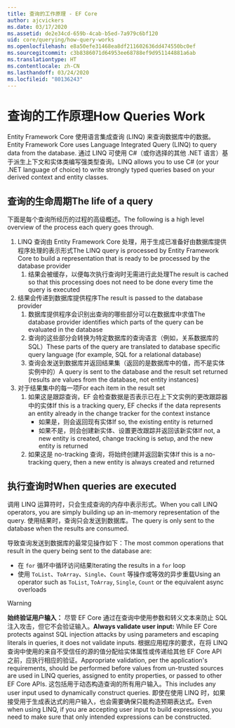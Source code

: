 ```yaml
---
title: 查询的工作原理 - EF Core
author: ajcvickers
ms.date: 03/17/2020
ms.assetid: de2e34cd-659b-4cab-b5ed-7a979c6bf120
uid: core/querying/how-query-works
ms.openlocfilehash: e8a50efe31468ea8df211602636dd474550bc0ef
ms.sourcegitcommit: c3b8386071d64953ee68788ef9d951144881a6ab
ms.translationtype: HT
ms.contentlocale: zh-CN
ms.lasthandoff: 03/24/2020
ms.locfileid: "80136243"
---
```

# <a name="how-queries-work"></a><span data-ttu-id="3add6-102">查询的工作原理</span><span class="sxs-lookup"><span data-stu-id="3add6-102">How Queries Work</span></span>

<span data-ttu-id="3add6-103">Entity Framework Core 使用语言集成查询 (LINQ) 来查询数据库中的数据。</span><span class="sxs-lookup"><span data-stu-id="3add6-103">Entity Framework Core uses Language Integrated Query (LINQ) to query data from the database.</span></span> <span data-ttu-id="3add6-104">通过 LINQ 可使用 C#（或你选择的其他 .NET 语言）基于派生上下文和实体类编写强类型查询。</span><span class="sxs-lookup"><span data-stu-id="3add6-104">LINQ allows you to use C# (or your .NET language of choice) to write strongly typed queries based on your derived context and entity classes.</span></span>

## <a name="the-life-of-a-query"></a><span data-ttu-id="3add6-105">查询的生命周期</span><span class="sxs-lookup"><span data-stu-id="3add6-105">The life of a query</span></span>

<span data-ttu-id="3add6-106">下面是每个查询所经历的过程的高级概述。</span><span class="sxs-lookup"><span data-stu-id="3add6-106">The following is a high level overview of the process each query goes through.</span></span>

1. <span data-ttu-id="3add6-107">LINQ 查询由 Entity Framework Core 处理，用于生成已准备好由数据库提供程序处理的表示形式</span><span class="sxs-lookup"><span data-stu-id="3add6-107">The LINQ query is processed by Entity Framework Core to build a representation that is ready to be processed by the database provider</span></span>
   1. <span data-ttu-id="3add6-108">结果会被缓存，以便每次执行查询时无需进行此处理</span><span class="sxs-lookup"><span data-stu-id="3add6-108">The result is cached so that this processing does not need to be done every time the query is executed</span></span>
2. <span data-ttu-id="3add6-109">结果会传递到数据库提供程序</span><span class="sxs-lookup"><span data-stu-id="3add6-109">The result is passed to the database provider</span></span>
   1. <span data-ttu-id="3add6-110">数据库提供程序会识别出查询的哪些部分可以在数据库中求值</span><span class="sxs-lookup"><span data-stu-id="3add6-110">The database provider identifies which parts of the query can be evaluated in the database</span></span>
   2. <span data-ttu-id="3add6-111">查询的这些部分会转换为特定数据库的查询语言（例如，关系数据库的 SQL）</span><span class="sxs-lookup"><span data-stu-id="3add6-111">These parts of the query are translated to database specific query language (for example, SQL for a relational database)</span></span>
   3. <span data-ttu-id="3add6-112">查询会发送到数据库并返回结果集（返回的是数据库中的值，而不是实体实例中的）</span><span class="sxs-lookup"><span data-stu-id="3add6-112">A query is sent to the database and the result set returned (results are values from the database, not entity instances)</span></span>
3. <span data-ttu-id="3add6-113">对于结果集中的每一项</span><span class="sxs-lookup"><span data-stu-id="3add6-113">For each item in the result set</span></span>
   1. <span data-ttu-id="3add6-114">如果这是跟踪查询，EF 会检查数据是否表示已在上下文实例的更改跟踪器中的实体</span><span class="sxs-lookup"><span data-stu-id="3add6-114">If this is a tracking query, EF checks if the data represents an entity already in the change tracker for the context instance</span></span>
      * <span data-ttu-id="3add6-115">如果是，则会返回现有实体</span><span class="sxs-lookup"><span data-stu-id="3add6-115">If so, the existing entity is returned</span></span>
      * <span data-ttu-id="3add6-116">如果不是，则会创建新实体、设置更改跟踪并返回该新实体</span><span class="sxs-lookup"><span data-stu-id="3add6-116">If not, a new entity is created, change tracking is setup, and the new entity is returned</span></span>
   2. <span data-ttu-id="3add6-117">如果这是 no-tracking 查询，将始终创建并返回新实体</span><span class="sxs-lookup"><span data-stu-id="3add6-117">If this is a no-tracking query, then a new entity is always created and returned</span></span>

## <a name="when-queries-are-executed"></a><span data-ttu-id="3add6-118">执行查询时</span><span class="sxs-lookup"><span data-stu-id="3add6-118">When queries are executed</span></span>

<span data-ttu-id="3add6-119">调用 LINQ 运算符时，只会生成查询的内存中表示形式。</span><span class="sxs-lookup"><span data-stu-id="3add6-119">When you call LINQ operators, you are simply building up an in-memory representation of the query.</span></span> <span data-ttu-id="3add6-120">使用结果时，查询只会发送到数据库。</span><span class="sxs-lookup"><span data-stu-id="3add6-120">The query is only sent to the database when the results are consumed.</span></span>

<span data-ttu-id="3add6-121">导致查询发送到数据库的最常见操作如下：</span><span class="sxs-lookup"><span data-stu-id="3add6-121">The most common operations that result in the query being sent to the database are:</span></span>

* <span data-ttu-id="3add6-122">在 `for` 循环中循环访问结果</span><span class="sxs-lookup"><span data-stu-id="3add6-122">Iterating the results in a `for` loop</span></span>
* <span data-ttu-id="3add6-123">使用 `ToList`、`ToArray`、`Single`、`Count` 等操作或等效的异步重载</span><span class="sxs-lookup"><span data-stu-id="3add6-123">Using an operator such as `ToList`, `ToArray`, `Single`, `Count` or the equivalent async overloads</span></span>

> [!WARNING]  
> <span data-ttu-id="3add6-124">**始终验证用户输入：** 尽管 EF Core 通过在查询中使用参数和转义文本来防止 SQL 注入攻击，但它不会验证输入。</span><span class="sxs-lookup"><span data-stu-id="3add6-124">**Always validate user input:** While EF Core protects against SQL injection attacks by using parameters and escaping literals in queries, it does not validate inputs.</span></span> <span data-ttu-id="3add6-125">根据应用程序的要求，在将 LINQ 查询中使用的来自不受信任的源的值分配给实体属性或传递给其他 EF Core API 之前，应执行相应的验证。</span><span class="sxs-lookup"><span data-stu-id="3add6-125">Appropriate validation, per the application's requirements, should be performed before values from un-trusted sources are used in LINQ queries, assigned to entity properties, or passed to other EF Core APIs.</span></span> <span data-ttu-id="3add6-126">这包括用于动态构造查询的所有用户输入。</span><span class="sxs-lookup"><span data-stu-id="3add6-126">This includes any user input used to dynamically construct queries.</span></span> <span data-ttu-id="3add6-127">即使在使用 LINQ 时，如果接受用于生成表达式的用户输入，也会需要确保只能构造预期表达式。</span><span class="sxs-lookup"><span data-stu-id="3add6-127">Even when using LINQ, if you are accepting user input to build expressions, you need to make sure that only intended expressions can be constructed.</span></span>
